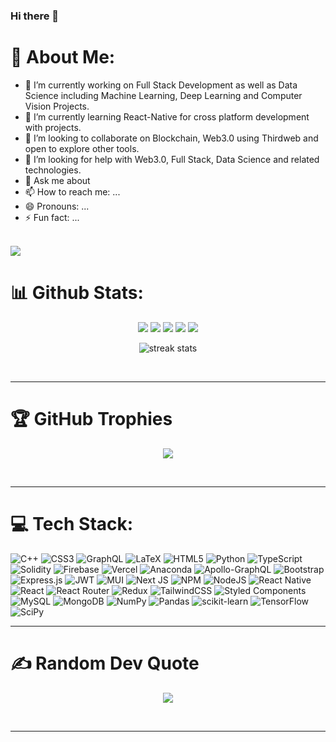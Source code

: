 ### Hi there 👋

# 💫 About Me:
- 🔭 I’m currently working on Full Stack Development as well as Data Science including Machine Learning, Deep Learning and Computer Vision Projects.
- 🌱 I’m currently learning React-Native for cross platform development with projects.
- 👯 I’m looking to collaborate on Blockchain, Web3.0 using Thirdweb and open to explore other tools.
- 🤔 I’m looking for help with Web3.0, Full Stack, Data Science and related technologies.
- 💬 Ask me about 
- 📫 How to reach me: ...
- 😄 Pronouns: ...
- ⚡ Fun fact: ...
<br>




<img src="https://user-images.githubusercontent.com/73097560/115834477-dbab4500-a447-11eb-908a-139a6edaec5c.gif">


# 📊 Github Stats:
<p align="center">
<img src="http://github-profile-summary-cards.vercel.app/api/cards/profile-details?username=Priyanshu88&theme=2077">
<img src="http://github-profile-summary-cards.vercel.app/api/cards/repos-per-language?username=Priyanshu88&theme=2077">
<img src="http://github-profile-summary-cards.vercel.app/api/cards/most-commit-language?username=Priyanshu88&theme=2077">
<img src="http://github-profile-summary-cards.vercel.app/api/cards/stats?username=Priyanshu88&theme=2077">
<img src="http://github-profile-summary-cards.vercel.app/api/cards/productive-time?username=Priyanshu88&theme=2077&utcOffset=8">
<!-- <img src="https://github-readme-streak-stats.herokuapp.com/?user=Priyanshu88&theme=radical&hide_border=false"><br/> -->
 <p align="center" style="margin-right:0px;padding-right:0px">
<!-- <img alt="" src="https://github-readme-stats.vercel.app/api?username=Priyanshu88&show_icons=true&theme=radical&hide_border=false"> -->
<img alt="streak stats" src="https://github-readme-streak-stats.herokuapp.com/?user=Priyanshu88&theme=radical&hide_border=false" />
</p>
</p>
<br>
<hr>
<!-- https://github-readme-stats.vercel.app/api?username=anuraghazra&show_icons=true&theme=radical -->

# 🏆 GitHub Trophies
<p align="center">
<img src="https://github-profile-trophy.vercel.app/?username=Priyanshu88&theme=radical&no-frame=false&no-bg=false&margin-w=4">
</p>
<br>
<hr>


<!-- # 💫 About Me:
🔭 I’m currently working on<br>👯 I’m looking to collaborate on<br>🤝 I’m looking for help with<br>🌱 I’m currently learning<br>💬 Ask me about<br>⚡ Fun fact

 -->
# 💻 Tech Stack:
![C++](https://img.shields.io/badge/c++-%2300599C.svg?style=plastic&logo=c%2B%2B&logoColor=white) ![CSS3](https://img.shields.io/badge/css3-%231572B6.svg?style=plastic&logo=css3&logoColor=white) ![GraphQL](https://img.shields.io/badge/-GraphQL-E10098?style=plastic&logo=graphql&logoColor=white) ![LaTeX](https://img.shields.io/badge/latex-%23008080.svg?style=plastic&logo=latex&logoColor=white) ![HTML5](https://img.shields.io/badge/html5-%23E34F26.svg?style=plastic&logo=html5&logoColor=white) ![Python](https://img.shields.io/badge/python-3670A0?style=plastic&logo=python&logoColor=ffdd54) ![TypeScript](https://img.shields.io/badge/typescript-%23007ACC.svg?style=plastic&logo=typescript&logoColor=white) ![Solidity](https://img.shields.io/badge/Solidity-%23363636.svg?style=plastic&logo=solidity&logoColor=white) ![Firebase](https://img.shields.io/badge/firebase-%23039BE5.svg?style=plastic&logo=firebase) ![Vercel](https://img.shields.io/badge/vercel-%23000000.svg?style=plastic&logo=vercel&logoColor=white) ![Anaconda](https://img.shields.io/badge/Anaconda-%2344A833.svg?style=plastic&logo=anaconda&logoColor=white) ![Apollo-GraphQL](https://img.shields.io/badge/-ApolloGraphQL-311C87?style=plastic&logo=apollo-graphql) ![Bootstrap](https://img.shields.io/badge/bootstrap-%23563D7C.svg?style=plastic&logo=bootstrap&logoColor=white) ![Express.js](https://img.shields.io/badge/express.js-%23404d59.svg?style=plastic&logo=express&logoColor=%2361DAFB) ![JWT](https://img.shields.io/badge/JWT-black?style=plastic&logo=JSON%20web%20tokens) ![MUI](https://img.shields.io/badge/MUI-%230081CB.svg?style=plastic&logo=material-ui&logoColor=white) ![Next JS](https://img.shields.io/badge/Next-black?style=plastic&logo=next.js&logoColor=white) ![NPM](https://img.shields.io/badge/NPM-%23000000.svg?style=plastic&logo=npm&logoColor=white) ![NodeJS](https://img.shields.io/badge/node.js-6DA55F?style=plastic&logo=node.js&logoColor=white) ![React Native](https://img.shields.io/badge/react_native-%2320232a.svg?style=plastic&logo=react&logoColor=%2361DAFB) ![React](https://img.shields.io/badge/react-%2320232a.svg?style=plastic&logo=react&logoColor=%2361DAFB) ![React Router](https://img.shields.io/badge/React_Router-CA4245?style=plastic&logo=react-router&logoColor=white) ![Redux](https://img.shields.io/badge/redux-%23593d88.svg?style=plastic&logo=redux&logoColor=white) ![TailwindCSS](https://img.shields.io/badge/tailwindcss-%2338B2AC.svg?style=plastic&logo=tailwind-css&logoColor=white) ![Styled Components](https://img.shields.io/badge/styled--components-DB7093?style=plastic&logo=styled-components&logoColor=white) ![MySQL](https://img.shields.io/badge/mysql-%2300f.svg?style=plastic&logo=mysql&logoColor=white) ![MongoDB](https://img.shields.io/badge/MongoDB-%234ea94b.svg?style=plastic&logo=mongodb&logoColor=white) ![NumPy](https://img.shields.io/badge/numpy-%23013243.svg?style=plastic&logo=numpy&logoColor=white) ![Pandas](https://img.shields.io/badge/pandas-%23150458.svg?style=plastic&logo=pandas&logoColor=white) ![scikit-learn](https://img.shields.io/badge/scikit--learn-%23F7931E.svg?style=plastic&logo=scikit-learn&logoColor=white) ![TensorFlow](https://img.shields.io/badge/TensorFlow-%23FF6F00.svg?style=plastic&logo=TensorFlow&logoColor=white) ![SciPy](https://img.shields.io/badge/SciPy-%230C55A5.svg?style=plastic&logo=scipy&logoColor=%white)
<br>
<hr>


# ✍️ Random Dev Quote
<p align="center">
<img src="https://quotes-github-readme.vercel.app/api?type=vetical&theme=radical">
</p>
<br>
<hr>

<!-- ### 😂 Random Dev Meme
<img src="https://random-memer.herokuapp.com/" width="512px"/>

[![](https://visitcount.itsvg.in/api?id=Priyanshu88&icon=4&color=4)](https://visitcount.itsvg.in)
-->
<!-- Proudly created with GPRM ( https://gprm.itsvg.in ) -->

